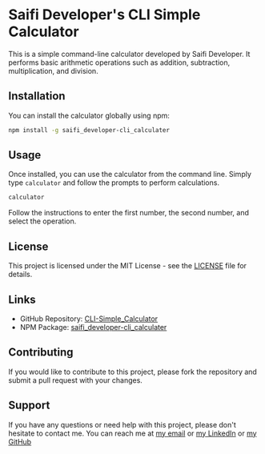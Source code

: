 
# Saifi Developer's CLI Simple Calculator

This is a simple command-line calculator developed by Saifi Developer. It performs basic arithmetic operations such as addition, subtraction, multiplication, and division.

## Installation

You can install the calculator globally using npm:

```bash
npm install -g saifi_developer-cli_calculater
```

## Usage

Once installed, you can use the calculator from the command line. Simply type `calculator` and follow the prompts to perform calculations.

```bash
calculator
```

Follow the instructions to enter the first number, the second number, and select the operation.

## License

This project is licensed under the MIT License - see the [LICENSE](LICENSE) file for details.

## Links

- GitHub Repository: [CLI-Simple_Calculator](https://github.com/Riaz-Hussain-Saifi/CLI-Simple_Calculater)
- NPM Package: [saifi_developer-cli_calculater](https://www.npmjs.com/package/saifi_developer-cli_calculater)

## Contributing

If you would like to contribute to this project, please fork the repository and submit a pull request with your changes.

## Support

If you have any questions or need help with this project, please don't hesitate to contact me. You can reach me at [my email](infosaifideveloper@gmail.com) or [my LinkedIn](https://www.linkedin.com/in/riaz-hussain-saifi-999639301
) or [my GitHub](https://github.com/Riaz-Hussain-Saifi) 
